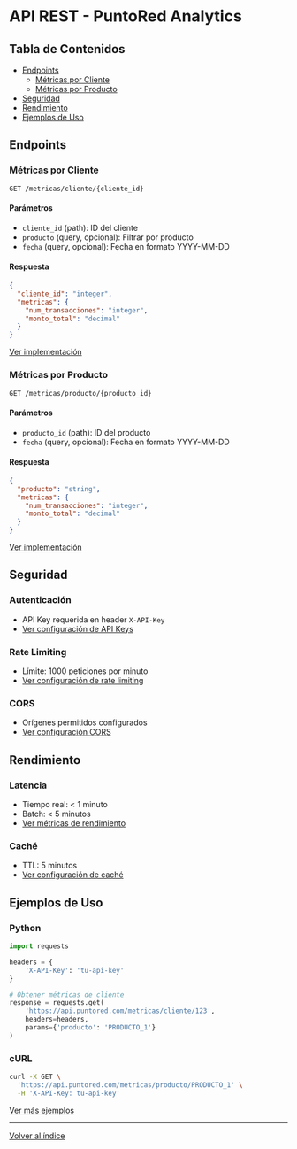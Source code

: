 # API REST - PuntoRed Analytics

## Tabla de Contenidos
- [Endpoints](#endpoints)
  - [Métricas por Cliente](#métricas-por-cliente)
  - [Métricas por Producto](#métricas-por-producto)
- [Seguridad](#seguridad)
- [Rendimiento](#rendimiento)
- [Ejemplos de Uso](#ejemplos-de-uso)

## Endpoints

### Métricas por Cliente
```
GET /metricas/cliente/{cliente_id}
```

#### Parámetros
- `cliente_id` (path): ID del cliente
- `producto` (query, opcional): Filtrar por producto
- `fecha` (query, opcional): Fecha en formato YYYY-MM-DD

#### Respuesta
```json
{
  "cliente_id": "integer",
  "metricas": {
    "num_transacciones": "integer",
    "monto_total": "decimal"
  }
}
```

[Ver implementación](src/api/main.py#L45)

### Métricas por Producto
```
GET /metricas/producto/{producto_id}
```

#### Parámetros
- `producto_id` (path): ID del producto
- `fecha` (query, opcional): Fecha en formato YYYY-MM-DD

#### Respuesta
```json
{
  "producto": "string",
  "metricas": {
    "num_transacciones": "integer",
    "monto_total": "decimal"
  }
}
```

[Ver implementación](src/api/main.py#L78)

## Seguridad

### Autenticación
- API Key requerida en header `X-API-Key`
- [Ver configuración de API Keys](deployment.md#api-keys)

### Rate Limiting
- Límite: 1000 peticiones por minuto
- [Ver configuración de rate limiting](deployment.md#rate-limiting)

### CORS
- Orígenes permitidos configurados
- [Ver configuración CORS](deployment.md#cors)

## Rendimiento

### Latencia
- Tiempo real: < 1 minuto
- Batch: < 5 minutos
- [Ver métricas de rendimiento](deployment.md#métricas)

### Caché
- TTL: 5 minutos
- [Ver configuración de caché](deployment.md#caché)

## Ejemplos de Uso

### Python
```python
import requests

headers = {
    'X-API-Key': 'tu-api-key'
}

# Obtener métricas de cliente
response = requests.get(
    'https://api.puntored.com/metricas/cliente/123',
    headers=headers,
    params={'producto': 'PRODUCTO_1'}
)
```

### cURL
```bash
curl -X GET \
  'https://api.puntored.com/metricas/producto/PRODUCTO_1' \
  -H 'X-API-Key: tu-api-key'
```

[Ver más ejemplos](examples/)

---

[Volver al índice](README.md) 